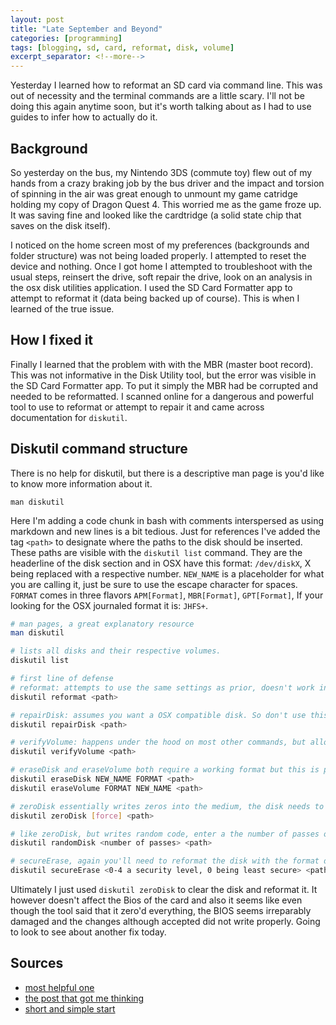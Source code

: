```yaml
---
layout: post
title: "Late September and Beyond"
categories: [programming]
tags: [blogging, sd, card, reformat, disk, volume]
excerpt_separator: <!--more-->
---
```


Yesterday I learned how to reformat an SD card via command line.
This was out of necessity and the terminal commands are a little scary.
I'll not be doing this again anytime soon, but it's worth talking about as I had to use guides to infer how to actually do it.

<!--more-->

## Background

So yesterday on the bus, my Nintendo 3DS (commute toy) flew out of my hands from a crazy braking job by the bus driver and the impact and torsion of spinning in the air was great enough to unmount my game catridge holding my copy of Dragon Quest 4. This worried me as the game froze up. It was saving fine and looked like the cardtridge (a solid state chip that saves on the disk itself).

I noticed on the home screen most of my preferences (backgrounds and folder structure) was not being loaded properly.
I attempted to reset the device and nothing. Once I got home I attempted to troubleshoot with the usual steps, reinsert the drive, soft repair the drive, look on an analysis in the osx disk utilities application. I used the SD Card Formatter app to attempt to reformat it (data being backed up of course). This is when I learned of the true issue.

## How I fixed it

Finally I learned that the problem with with the MBR (master boot record). This was not informative in the Disk Utility tool, but the error was visible in the SD Card Formatter app. To put it simply the MBR had be corrupted and needed to be reformatted. I scanned online for a dangerous and powerful tool to use to reformat or attempt to repair it and came across documentation for `diskutil`.

## Diskutil command structure

There is no help for diskutil, but there is a descriptive man page is you'd like to know more information about it.

`man diskutil`

Here I'm adding a code chunk in bash with comments interspersed as using markdown and new lines is a bit tedious. Just for references I've added the tag `<path>` to designate where the paths to the disk should be inserted. These paths are visible with the `diskutil list` command. They are the headerline of the disk section and in OSX have this format: `/dev/diskX`, X being replaced with a respective number. `NEW_NAME` is a placeholder for what you are calling it, just be sure to use the escape character for spaces. `FORMAT` comes in three flavors `APM[Format]`, `MBR[Format]`, `GPT[Format]`, If your looking for the OSX journaled format it is: `JHFS+`.


```bash
# man pages, a great explanatory resource
man diskutil

# lists all disks and their respective volumes.
diskutil list

# first line of defense
# reformat: attempts to use the same settings as prior, doesn't work in MBR is damaged
diskutil reformat <path>

# repairDisk: assumes you want a OSX compatible disk. So don't use this unless your using an EFI or OSX Journaled format
diskutil repairDisk <path>

# verifyVolume: happens under the hood on most other commands, but allows you to check if the format is correct
diskutil verifyVolume <path>

# eraseDisk and eraseVolume both require a working format but this is probably the commands to start with
diskutil eraseDisk NEW_NAME FORMAT <path>
diskutil eraseVolume FORMAT NEW_NAME <path>

# zeroDisk essentially writes zeros into the medium, the disk needs to be reformatted again with the format
diskutil zeroDisk [force] <path>

# like zeroDisk, but writes random code, enter a the number of passes on the drive to randomly write
diskutil randomDisk <number of passes> <path>

# secureErase, again you'll need to reformat the disk with the format desired
diskutil secureErase <0-4 a security level, 0 being least secure> <path>

```

Ultimately I just used `diskutil zeroDisk` to clear the disk and reformat it. It however doesn't affect the Bios of the card and also it seems like even though the tool said that it zero'd everything, the BIOS seems irreparably damaged and the changes although accepted did not write properly. Going to look to see about another fix today.


## Sources

- [most helpful one](https://www.amsys.co.uk/disk-utility-tip-fix-couldnt-unmount-disk-errors/)
- [the post that got me thinking](http://learningthings.info/index.php/2016/06/24/learning-to-format-a-sd-card-as-fat32-using-mac-command-line/)
- [short and simple start](https://www.michaelcrump.net/the-magical-command-to-get-sdcard-formatted-for-fat32/)